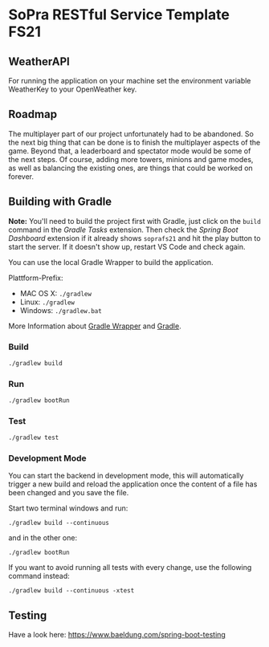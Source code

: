 # SoPra RESTful Service Template FS21


## WeatherAPI
For running the application on your machine set the environment variable WeatherKey to your OpenWeather key.

## Roadmap
The multiplayer part of our project unfortunately had to be abandoned. So the next big thing that can be done is to finish the multiplayer aspects of the game. Beyond that, a leaderboard and spectator mode would be some of the next steps. Of course, adding more towers, minions and game modes, as well as balancing the existing ones, are things that could be worked on forever.



## Building with Gradle

**Note:** You'll need to build the project first with Gradle, just click on the `build` command in the _Gradle Tasks_ extension. Then check the _Spring Boot Dashboard_ extension if it already shows `soprafs21` and hit the play button to start the server. If it doesn't show up, restart VS Code and check again.


You can use the local Gradle Wrapper to build the application.

Plattform-Prefix:

-   MAC OS X: `./gradlew`
-   Linux: `./gradlew`
-   Windows: `./gradlew.bat`

More Information about [Gradle Wrapper](https://docs.gradle.org/current/userguide/gradle_wrapper.html) and [Gradle](https://gradle.org/docs/).

### Build

```bash
./gradlew build
```

### Run

```bash
./gradlew bootRun
```

### Test

```bash
./gradlew test
```

### Development Mode

You can start the backend in development mode, this will automatically trigger a new build and reload the application
once the content of a file has been changed and you save the file.

Start two terminal windows and run:

`./gradlew build --continuous`

and in the other one:

`./gradlew bootRun`

If you want to avoid running all tests with every change, use the following command instead:

`./gradlew build --continuous -xtest`



## Testing

Have a look here: https://www.baeldung.com/spring-boot-testing
